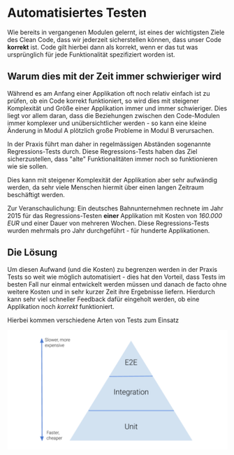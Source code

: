 # Automatisiertes Testen
Wie bereits in vergangenen Modulen gelernt, ist eines der wichtigsten Ziele des Clean Code, dass wir jederzeit sicherstellen können, dass unser Code **korrekt** ist. Code gilt hierbei dann als korrekt, wenn er das tut was ursprünglich für jede Funktionalität spezifiziert worden ist.

## Warum dies mit der Zeit immer schwieriger wird
Während es am Anfang einer Applikation oft noch relativ einfach ist zu prüfen, ob ein Code korrekt funktioniert, so wird dies mit steigener Komplexität und Größe einer Applikation immer und immer schwieriger. Dies liegt vor allem daran, dass die Beziehungen zwischen den Code-Modulen immer komplexer und unübersichtlicher werden - so kann eine kleine Änderung in Modul A plötzlich große Probleme in Modul B verursachen.

In der Praxis führt man daher in regelmässigen Abständen sogenannte Regressions-Tests durch. Diese Regressions-Tests haben das Ziel sicherzustellen, dass "alte" Funktionalitäten immer noch so funktionieren wie sie sollen.

Dies kann mit steigener Komplexität der Applikation aber sehr aufwändig werden, da sehr viele Menschen hiermit über einen langen Zeitraum beschäftigt werden.

Zur Veranschaulichung: Ein deutsches Bahnunternehmen rechnete im Jahr 2015 für das Regressions-Testen **einer** Applikation mit Kosten von *160.000 EUR* und einer Dauer von mehreren Wochen. Diese Regressions-Tests wurden mehrmals pro Jahr durchgeführt - für hunderte Applikationen.

## Die Lösung
Um diesen Aufwand (und die Kosten) zu begrenzen werden in der Praxis Tests so weit wie möglich automatisiert - dies hat den Vorteil, dass Tests im besten Fall nur einmal entwickelt werden müssen und danach de facto ohne weitere Kosten und in sehr kurzer Zeit ihre Ergebnisse liefern. Hierdurch kann sehr viel schneller Feedback dafür eingeholt werden, ob eine Applikation noch *korrekt* funktioniert.

Hierbei kommen verschiedene Arten von Tests zum Einsatz

![test-pyramid.png](/img/test-pyramid.png)